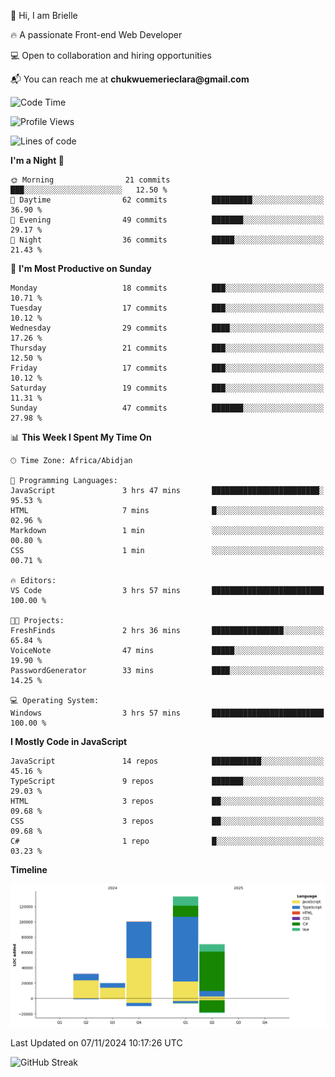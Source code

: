 <div align="left">
  <p>👋 Hi, I am Brielle</p>
  <p>🔥 A passionate Front-end Web Developer</p>
  <p>💻 Open to collaboration and hiring opportunities</p>
  <p>📬 You can reach me at <strong>chukwuemerieclara@gmail.com</strong></p>
</div>


 
 <!--START_SECTION:waka-->
![Code Time](http://img.shields.io/badge/Code%20Time-301%20hrs%2020%20mins-blue)

![Profile Views](http://img.shields.io/badge/Profile%20Views-246-blue)

![Lines of code](https://img.shields.io/badge/From%20Hello%20World%20I%27ve%20Written-113.5%20thousand%20lines%20of%20code-blue)

**I'm a Night 🦉** 

```text
🌞 Morning                21 commits          ███░░░░░░░░░░░░░░░░░░░░░░   12.50 % 
🌆 Daytime                62 commits          █████████░░░░░░░░░░░░░░░░   36.90 % 
🌃 Evening                49 commits          ███████░░░░░░░░░░░░░░░░░░   29.17 % 
🌙 Night                  36 commits          █████░░░░░░░░░░░░░░░░░░░░   21.43 % 
```
📅 **I'm Most Productive on Sunday** 

```text
Monday                   18 commits          ███░░░░░░░░░░░░░░░░░░░░░░   10.71 % 
Tuesday                  17 commits          ███░░░░░░░░░░░░░░░░░░░░░░   10.12 % 
Wednesday                29 commits          ████░░░░░░░░░░░░░░░░░░░░░   17.26 % 
Thursday                 21 commits          ███░░░░░░░░░░░░░░░░░░░░░░   12.50 % 
Friday                   17 commits          ███░░░░░░░░░░░░░░░░░░░░░░   10.12 % 
Saturday                 19 commits          ███░░░░░░░░░░░░░░░░░░░░░░   11.31 % 
Sunday                   47 commits          ███████░░░░░░░░░░░░░░░░░░   27.98 % 
```


📊 **This Week I Spent My Time On** 

```text
🕑︎ Time Zone: Africa/Abidjan

💬 Programming Languages: 
JavaScript               3 hrs 47 mins       ████████████████████████░   95.53 % 
HTML                     7 mins              █░░░░░░░░░░░░░░░░░░░░░░░░   02.96 % 
Markdown                 1 min               ░░░░░░░░░░░░░░░░░░░░░░░░░   00.80 % 
CSS                      1 min               ░░░░░░░░░░░░░░░░░░░░░░░░░   00.71 % 

🔥 Editors: 
VS Code                  3 hrs 57 mins       █████████████████████████   100.00 % 

🐱‍💻 Projects: 
FreshFinds               2 hrs 36 mins       ████████████████░░░░░░░░░   65.84 % 
VoiceNote                47 mins             █████░░░░░░░░░░░░░░░░░░░░   19.90 % 
PasswordGenerator        33 mins             ████░░░░░░░░░░░░░░░░░░░░░   14.25 % 

💻 Operating System: 
Windows                  3 hrs 57 mins       █████████████████████████   100.00 % 
```

**I Mostly Code in JavaScript** 

```text
JavaScript               14 repos            ███████████░░░░░░░░░░░░░░   45.16 % 
TypeScript               9 repos             ███████░░░░░░░░░░░░░░░░░░   29.03 % 
HTML                     3 repos             ██░░░░░░░░░░░░░░░░░░░░░░░   09.68 % 
CSS                      3 repos             ██░░░░░░░░░░░░░░░░░░░░░░░   09.68 % 
C#                       1 repo              █░░░░░░░░░░░░░░░░░░░░░░░░   03.23 % 
```



**Timeline**

![Lines of Code chart](https://raw.githubusercontent.com/Brielle28/Brielle28/main/assets/bar_graph.png)


 Last Updated on 07/11/2024 10:17:26 UTC
<!--END_SECTION:waka-->

![GitHub Streak](https://github-readme-streak-stats.herokuapp.com/?user=Brielle28)



